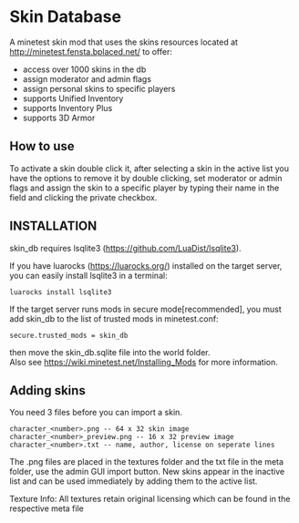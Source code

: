 # Skin Database

A minetest skin mod that uses the skins resources located at http://minetest.fensta.bplaced.net/ to offer:

* access over 1000 skins in the db
* assign moderator and admin flags
* assign personal skins to specific players
* supports Unified Inventory
* supports Inventory Plus
* supports 3D Armor

## How to use

To activate a skin double click it, after selecting a skin in the active list you have the options to remove it by double clicking, set moderator or admin flags and assign the skin to a specific player by typing their name in the field and clicking the private checkbox.

## INSTALLATION

skin_db requires lsqlite3 (https://github.com/LuaDist/lsqlite3).

If you have luarocks (https://luarocks.org/) installed on the target server,
you can easily install lsqlite3 in a terminal:

    luarocks install lsqlite3

If the target server runs mods in secure mode[recommended], you must add skin_db
to the list of trusted mods in minetest.conf:

    secure.trusted_mods = skin_db

then move the skin_db.sqlite file into the world folder.  
Also see https://wiki.minetest.net/Installing_Mods for more information.

## Adding skins

You need 3 files before you can import a skin.
```
character_<number>.png -- 64 x 32 skin image
character_<number>_preview.png -- 16 x 32 preview image
character_<number>.txt -- name, author, license on seperate lines
```
The .png files are placed in the textures folder and the txt file in the meta folder, use the admin GUI import button. New skins  appear in the inactive list and can be used immediately by adding them to the active list.
  
Texture Info: All textures retain original licensing which can be found in the respective meta file

